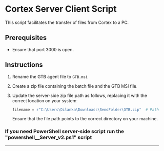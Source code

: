# Cortex Server Client Script

This script facilitates the transfer of files from Cortex to a PC.

## Prerequisites

- Ensure that port 3000 is open.

## Instructions

1. Rename the GTB agent file to `GTB.msi`
2. Create a zip file containing the batch file and the GTB MSI file.
3. Update the server-side zip file path as follows, replacing it with the correct location on your system:

   ```python
   filename = r"C:\Users\Dilanka\Downloads\SendFolder\GTB.zip"  # Path to your zip file
   ```

   Ensure that the file path points to the correct directory on your machine.

### If you need PowerShell server-side script run the "powershell__Server_v2.ps1" script

--- 

